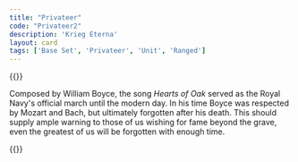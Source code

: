 ```yaml
---
title: "Privateer"
code: "Privateer2"
description: 'Krieg Eterna'
layout: card
tags: ['Base Set', 'Privateer', 'Unit', 'Ranged']
---
```

{{<card-detail-page title="Privateer2" artwork="An English Indiaman Attacked by Three Spanish Privateers by Willem van de Velde the Younger (1677)" attr="David Garrick" book="Hearts of Oak">}}
<p>
Composed by William Boyce, the song <i>Hearts of Oak</i> served as the Royal Navy's official march until the modern day. In his time Boyce was respected by Mozart and Bach, but ultimately forgotten after his death. This should supply ample warning to those of us wishing for fame beyond the grave, even the greatest of us will be forgotten with enough time.
</p>
{{</card-detail-page>}}
